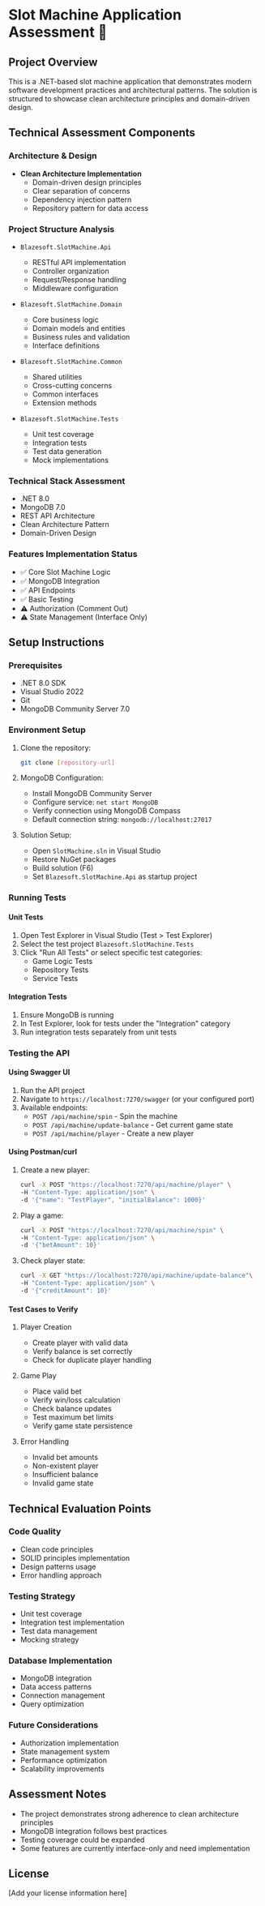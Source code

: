 # Slot Machine Application Assessment 🎰

## Project Overview

This is a .NET-based slot machine application that demonstrates modern software development practices and architectural patterns. The solution is structured to showcase clean architecture principles and domain-driven design.

## Technical Assessment Components

### Architecture & Design
- **Clean Architecture Implementation**
  - Domain-driven design principles
  - Clear separation of concerns
  - Dependency injection pattern
  - Repository pattern for data access

### Project Structure Analysis
- `Blazesoft.SlotMachine.Api`
  - RESTful API implementation
  - Controller organization
  - Request/Response handling
  - Middleware configuration

- `Blazesoft.SlotMachine.Domain`
  - Core business logic
  - Domain models and entities
  - Business rules and validation
  - Interface definitions

- `Blazesoft.SlotMachine.Common`
  - Shared utilities
  - Cross-cutting concerns
  - Common interfaces
  - Extension methods

- `Blazesoft.SlotMachine.Tests`
  - Unit test coverage
  - Integration tests
  - Test data generation
  - Mock implementations

### Technical Stack Assessment
- .NET 8.0
- MongoDB 7.0
- REST API Architecture
- Clean Architecture Pattern
- Domain-Driven Design

### Features Implementation Status
- ✅ Core Slot Machine Logic
- ✅ MongoDB Integration
- ✅ API Endpoints
- ✅ Basic Testing
- ⚠️ Authorization (Comment Out)
- ⚠️ State Management (Interface Only)

## Setup Instructions

### Prerequisites
- .NET 8.0 SDK
- Visual Studio 2022
- Git
- MongoDB Community Server 7.0

### Environment Setup
1. Clone the repository:
   ```bash
   git clone [repository-url]
   ```

2. MongoDB Configuration:
   - Install MongoDB Community Server
   - Configure service: `net start MongoDB`
   - Verify connection using MongoDB Compass
   - Default connection string: `mongodb://localhost:27017`

3. Solution Setup:
   - Open `SlotMachine.sln` in Visual Studio
   - Restore NuGet packages
   - Build solution (F6)
   - Set `Blazesoft.SlotMachine.Api` as startup project

### Running Tests

#### Unit Tests
1. Open Test Explorer in Visual Studio (Test > Test Explorer)
2. Select the test project `Blazesoft.SlotMachine.Tests`
3. Click "Run All Tests" or select specific test categories:
   - Game Logic Tests
   - Repository Tests
   - Service Tests

#### Integration Tests
1. Ensure MongoDB is running
2. In Test Explorer, look for tests under the "Integration" category
3. Run integration tests separately from unit tests

### Testing the API

#### Using Swagger UI
1. Run the API project
2. Navigate to `https://localhost:7270/swagger` (or your configured port)
3. Available endpoints:
   - `POST /api/machine/spin` - Spin the machine
   - `POST /api/machine/update-balance` - Get current game state
   - `POST /api/machine/player` - Create a new player

#### Using Postman/curl
1. Create a new player:
   ```bash
   curl -X POST "https://localhost:7270/api/machine/player" \
   -H "Content-Type: application/json" \
   -d '{"name": "TestPlayer", "initialBalance": 1000}'
   ```

2. Play a game:
   ```bash
   curl -X POST "https://localhost:7270/api/machine/spin" \
   -H "Content-Type: application/json" \
   -d '{"betAmount": 10}'
   ```

3. Check player state:
   ```bash
   curl -X GET "https://localhost:7270/api/machine/update-balance"\
   -H "Content-Type: application/json" \
   -d '{"creditAmount": 10}'
   ```

#### Test Cases to Verify
1. Player Creation
   - Create player with valid data
   - Verify balance is set correctly
   - Check for duplicate player handling

2. Game Play
   - Place valid bet
   - Verify win/loss calculation
   - Check balance updates
   - Test maximum bet limits
   - Verify game state persistence

3. Error Handling
   - Invalid bet amounts
   - Non-existent player
   - Insufficient balance
   - Invalid game state

## Technical Evaluation Points

### Code Quality
- Clean code principles
- SOLID principles implementation
- Design patterns usage
- Error handling approach

### Testing Strategy
- Unit test coverage
- Integration test implementation
- Test data management
- Mocking strategy

### Database Implementation
- MongoDB integration
- Data access patterns
- Connection management
- Query optimization

### Future Considerations
- Authorization implementation
- State management system
- Performance optimization
- Scalability improvements

## Assessment Notes
- The project demonstrates strong adherence to clean architecture principles
- MongoDB integration follows best practices
- Testing coverage could be expanded
- Some features are currently interface-only and need implementation

## License
[Add your license information here]

